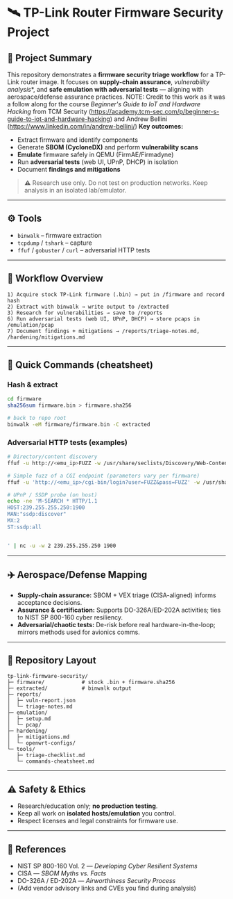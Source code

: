# 🛰️ TP-Link Router Firmware Security Project

## 📌 Project Summary
This repository demonstrates a **firmware security triage workflow** for a TP-Link router image. It focuses on **supply-chain assurance**, *vulnerability analysis**, and **safe emulation with adversarial tests** — aligning with aerospace/defense assurance practices.
NOTE: Credit to this work as it was a follow along for the course *Beginner's Guide to IoT and Hardware Hacking* from TCM Security (https://academy.tcm-sec.com/p/beginner-s-guide-to-iot-and-hardware-hacking) and Andrew Bellini (https://www.linkedin.com/in/andrew-bellini/)
**Key outcomes:**
- Extract firmware and identify components
- Generate **SBOM (CycloneDX)** and perform **vulnerability scans**
- **Emulate** firmware safely in QEMU (FirmAE/Firmadyne)
- Run **adversarial tests** (web UI, UPnP, DHCP) in isolation
- Document **findings and mitigations**

> ⚠️ Research use only. Do not test on production networks. Keep analysis in an isolated lab/emulator.

---

## ⚙️ Tools
- `binwalk` – firmware extraction
- `tcpdump` / `tshark` – capture
- `ffuf` / `gobuster` / `curl` – adversarial HTTP tests

---

## 🔬 Workflow Overview
```
1) Acquire stock TP-Link firmware (.bin) → put in /firmware and record hash
2) Extract with binwalk → write output to /extracted
3) Research for vulnerabilities → save to /reports
6) Run adversarial tests (web UI, UPnP, DHCP) → store pcaps in /emulation/pcap
7) Document findings + mitigations → /reports/triage-notes.md, /hardening/mitigations.md
```

---

## 🧪 Quick Commands (cheatsheet)

### Hash & extract
```bash
cd firmware
sha256sum firmware.bin > firmware.sha256

# back to repo root
binwalk -eM firmware/firmware.bin -C extracted
```

### Adversarial HTTP tests (examples)
```bash
# Directory/content discovery
ffuf -u http://<emu_ip>FUZZ -w /usr/share/seclists/Discovery/Web-Content/common.txt -mc all -fs 0

# Simple fuzz of a CGI endpoint (parameters vary per firmware)
ffuf -u 'http://<emu_ip>/cgi-bin/login?user=FUZZ&pass=FUZZ' -w /usr/share/seclists/Passwords/Common-Credentials/10-million-password-list-top-1000.txt -mr 'error|invalid|success'

# UPnP / SSDP probe (on host)
echo -ne 'M-SEARCH * HTTP/1.1
HOST:239.255.255.250:1900
MAN:"ssdp:discover"
MX:2
ST:ssdp:all


' | nc -u -w 2 239.255.255.250 1900
```

---

## ✈️ Aerospace/Defense Mapping
- **Supply-chain assurance:** SBOM + VEX triage (CISA-aligned) informs acceptance decisions.
- **Assurance & certification:** Supports DO-326A/ED-202A activities; ties to NIST SP 800-160 cyber resiliency.
- **Adversarial/chaotic tests:** De-risk before real hardware-in-the-loop; mirrors methods used for avionics comms.

---

## 📂 Repository Layout
```
tp-link-firmware-security/
├─ firmware/            # stock .bin + firmware.sha256
├─ extracted/           # binwalk output
├─ reports/
│  ├─ vuln-report.json
│  └─ triage-notes.md
├─ emulation/
│  ├─ setup.md
│  └─ pcap/
├─ hardening/
│  ├─ mitigations.md
│  └─ openwrt-configs/
└─ tools/
   ├─ triage-checklist.md
   └─ commands-cheatsheet.md
```

---

## ⚠️ Safety & Ethics
- Research/education only; **no production testing**.
- Keep all work on **isolated hosts/emulation** you control.
- Respect licenses and legal constraints for firmware use.

---

## 📖 References
- NIST SP 800-160 Vol. 2 — *Developing Cyber Resilient Systems*
- CISA — *SBOM Myths vs. Facts*
- DO-326A / ED-202A — *Airworthiness Security Process*
- (Add vendor advisory links and CVEs you find during analysis)




